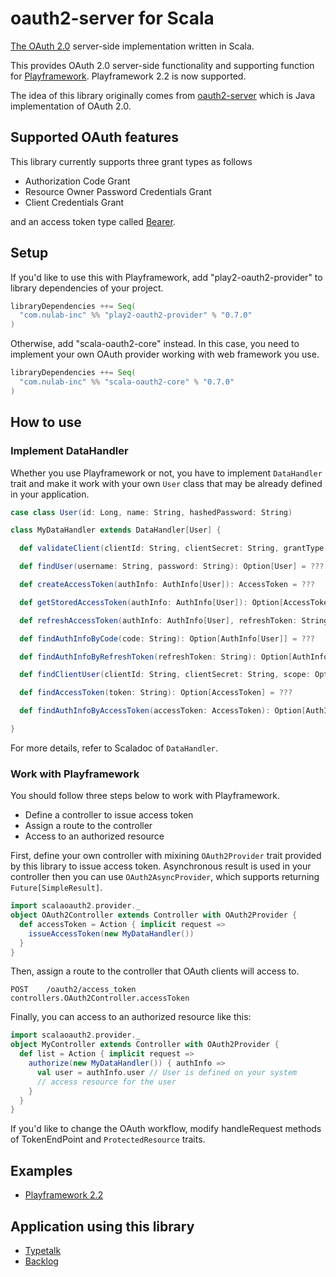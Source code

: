 # oauth2-server for Scala

[The OAuth 2.0](http://tools.ietf.org/html/rfc6749) server-side implementation written in Scala.

This provides OAuth 2.0 server-side functionality and supporting function for [Playframework](http://www.playframework.com/). Playframework 2.2 is now supported.

The idea of this library originally comes from [oauth2-server](https://github.com/yoichiro/oauth2-server) which is Java implementation of OAuth 2.0.

## Supported OAuth features

This library currently supports three grant types as follows

- Authorization Code Grant
- Resource Owner Password Credentials Grant
- Client Credentials Grant

and an access token type called [Bearer](http://tools.ietf.org/html/rfc6750).

## Setup

If you'd like to use this with Playframework, add "play2-oauth2-provider" to library dependencies of your project.

```scala
libraryDependencies ++= Seq(
  "com.nulab-inc" %% "play2-oauth2-provider" % "0.7.0"
)
```

Otherwise, add "scala-oauth2-core" instead. In this case, you need to implement your own OAuth provider working with web framework you use.

```scala
libraryDependencies ++= Seq(
  "com.nulab-inc" %% "scala-oauth2-core" % "0.7.0"
)
```

## How to use

### Implement DataHandler

Whether you use Playframework or not, you have to implement ```DataHandler``` trait and make it work with your own ```User``` class that may be already defined in your application.

```scala
case class User(id: Long, name: String, hashedPassword: String)

class MyDataHandler extends DataHandler[User] {

  def validateClient(clientId: String, clientSecret: String, grantType: String): Boolean = ???

  def findUser(username: String, password: String): Option[User] = ???

  def createAccessToken(authInfo: AuthInfo[User]): AccessToken = ???

  def getStoredAccessToken(authInfo: AuthInfo[User]): Option[AccessToken] = ???

  def refreshAccessToken(authInfo: AuthInfo[User], refreshToken: String): AccessToken = ???

  def findAuthInfoByCode(code: String): Option[AuthInfo[User]] = ???

  def findAuthInfoByRefreshToken(refreshToken: String): Option[AuthInfo[User]] = ???

  def findClientUser(clientId: String, clientSecret: String, scope: Option[String]): Option[User] = ???

  def findAccessToken(token: String): Option[AccessToken] = ???

  def findAuthInfoByAccessToken(accessToken: AccessToken): Option[AuthInfo[User]] = ???

}
```

For more details, refer to Scaladoc of ```DataHandler```.

### Work with Playframework

You should follow three steps below to work with Playframework.

* Define a controller to issue access token
* Assign a route to the controller
* Access to an authorized resource

First, define your own controller with mixining ```OAuth2Provider``` trait provided by this library to issue access token.
Asynchronous result is used in your controller then you can use ```OAuth2AsyncProvider```, which supports returning ```Future[SimpleResult]```.

```scala
import scalaoauth2.provider._
object OAuth2Controller extends Controller with OAuth2Provider {
  def accessToken = Action { implicit request =>
    issueAccessToken(new MyDataHandler())
  }
}
```

Then, assign a route to the controller that OAuth clients will access to.

```
POST    /oauth2/access_token                    controllers.OAuth2Controller.accessToken
```

Finally, you can access to an authorized resource like this:

```scala
import scalaoauth2.provider._
object MyController extends Controller with OAuth2Provider {
  def list = Action { implicit request =>
    authorize(new MyDataHandler()) { authInfo =>
      val user = authInfo.user // User is defined on your system
      // access resource for the user
    }
  }
}
```

If you'd like to change the OAuth workflow, modify handleRequest methods of TokenEndPoint and ```ProtectedResource``` traits.

## Examples

- [Playframework 2.2](https://github.com/oyediyildiz/scala-oauth2-provider-example)

## Application using this library

- [Typetalk](https://typetalk.in/)
- [Backlog](https://backlogtool.com/)
